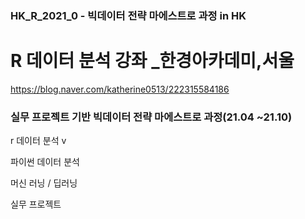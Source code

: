 ### HK_R_2021_0 - 빅데이터 전략 마에스트로 과정 in HK

# R 데이터 분석 강좌 _한경아카데미,서울
https://blog.naver.com/katherine0513/222315584186

### 실무 프로젝트 기반 빅데이터 전략 마에스트로 과정(21.04 ~21.10)

r 데이터 분석 v

파이썬 데이터 분석 

머신 러닝 / 딥러닝

실무 프로젝트
